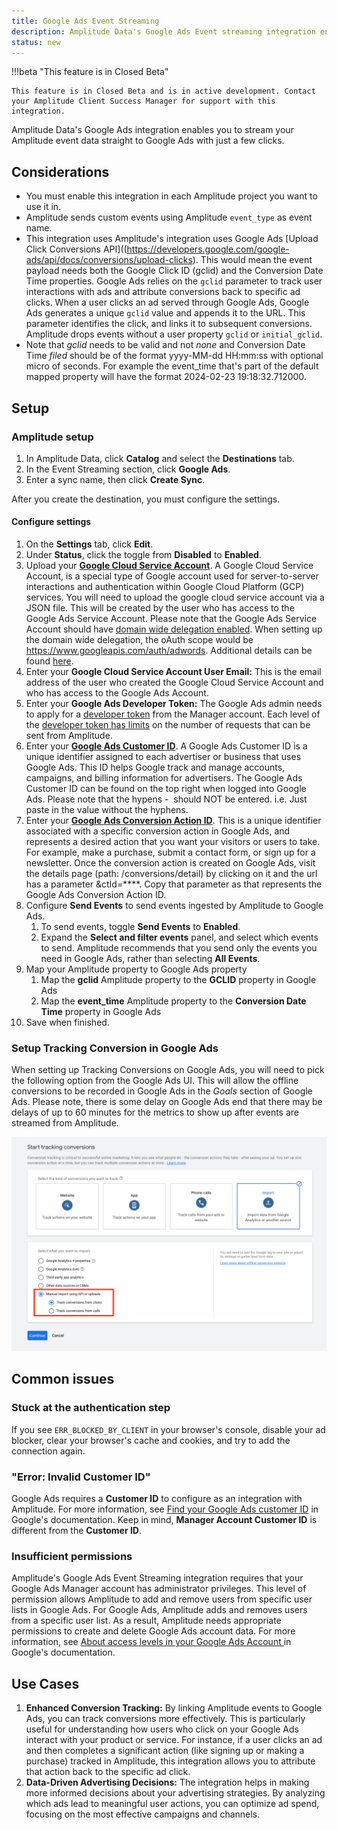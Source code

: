 ```yaml
---
title: Google Ads Event Streaming
description: Amplitude Data's Google Ads Event streaming integration enables you to stream your Amplitude event data straight to Google Ads with just a few clicks.
status: new
---
```


!!!beta "This feature is in Closed Beta"

    This feature is in Closed Beta and is in active development. Contact your Amplitude Client Success Manager for support with this integration.

Amplitude Data's Google Ads integration enables you to stream your Amplitude event data straight to Google Ads with just a few clicks.

## Considerations

- You must enable this integration in each Amplitude project you want to use it in.
- Amplitude sends custom events using Amplitude `event_type` as event name.
- This integration uses Amplitude's integration uses Google Ads [Upload Click Conversions API]((https://developers.google.com/google-ads/api/docs/conversions/upload-clicks). This would mean the event payload needs both the Google Click ID (gclid) and the Conversion Date Time properties. Google Ads relies on the `gclid` parameter to track user interactions with ads and attribute conversions back to specific ad clicks. When a user clicks an ad served through Google Ads, Google Ads generates a unique `gclid` value and appends it to the URL. This parameter identifies the click, and links it to subsequent conversions. Amplitude drops events without a user property `gclid` or `initial_gclid`.
- Note that _gclid_ needs to be valid and not _none_ and Conversion Date Time _filed_ should be of the format yyyy-MM-dd HH:mm:ss with optional micro of seconds. For example the event_time that's part of the default mapped property will have the format 2024-02-23 19:18:32.712000.
  
## Setup

### Amplitude setup

1. In Amplitude Data, click **Catalog** and select the **Destinations** tab.
2. In the Event Streaming section, click **Google Ads**.
3. Enter a sync name, then click **Create Sync**.

After you create the destination, you must configure the settings.

#### Configure settings

1. On the **Settings** tab, click **Edit**.
2. Under **Status**, click the toggle from **Disabled** to **Enabled**.
3. Upload your [**Google Cloud Service Account**](https://developers.google.com/google-ads/api/docs/oauth/service-accounts). A Google Cloud Service Account, is a special type of Google account used for server-to-server interactions and authentication within Google Cloud Platform (GCP) services. You will need to upload the google cloud service account via a JSON file. This will be created by the user who has access to the Google Ads Service Account. Please note that the Google Ads Service Account should have [domain wide delegation enabled](https://developers.google.com/workspace/guides/create-credentials). When setting up the domain wide delegation, the oAuth scope would be https://www.googleapis.com/auth/adwords. Additional details can be found [here](https://developers.google.com/google-ads/api/docs/get-started/oauth-cloud-project#configure_the_oauth_consent_screen).
4. Enter your **Google Cloud Service Account User Email:** This is the email address of the user who created the Google Cloud Service Account and who has access to the Google Ads Account.
5. Enter your **Google Ads Developer Token:** The Google Ads admin needs to apply for a [developer token](https://developers.google.com/google-ads/api/docs/get-started/dev-token) from the Manager account. Each level of the [developer token has limits](https://developers.google.com/google-ads/api/docs/access-levels#access_levels) on the number of requests that can be sent from Amplitude.
6. Enter your [**Google Ads Customer ID**](https://support.google.com/google-ads/answer/1704344?hl=en). A Google Ads Customer ID is a unique identifier assigned to each advertiser or business that uses Google Ads. This ID helps Google track and manage accounts, campaigns, and billing information for advertisers. The Google Ads Customer ID can be found on the top right when logged into Google Ads. Please note that the hypens -  should NOT be entered. i.e. Just paste in the value without the hyphens.
7. Enter your [**Google Ads Conversion Action ID**](https://support.google.com/google-ads/thread/105330243?hl=en&sjid=5504033552721490234-EU). This is a unique identifier associated with a specific conversion action in Google Ads, and represents a desired action that you want your visitors or users to take. For example, make a purchase, submit a contact form, or sign up for a newsletter. Once the conversion action is created on Google Ads, visit the details page (path: /conversions/detail) by clicking on it and the url has a parameter &ctId=****. Copy that parameter as that represents the Google Ads Conversion Action ID.
8. Configure **Send Events** to send events ingested by Amplitude to Google Ads. 
      1. To send events, toggle **Send Events** to **Enabled**.
      2. Expand the **Select and filter events** panel, and select which events to send. Amplitude recommends that you send only the events you need in Google Ads, rather than selecting **All Events**.
9. Map your Amplitude property to Google Ads property
      1. Map the **gclid** Amplitude property to the **GCLID** property in Google Ads
      2. Map the **event_time** Amplitude property to the **Conversion Date Time** property in Google Ads
10. Save when finished.

### Setup Tracking Conversion in Google Ads

When setting up Tracking Conversions on Google Ads, you will need to pick the following option from the Google Ads UI. This will allow the offline conversions to be recorded in Google Ads in the *Goals* section of Google Ads. Please note, there is some delay on Google Ads end that there may be delays of up to 60 minutes for the metrics to show up after events are streamed from Amplitude.

   ![screenshot of how to track conversions in Google Ads streaming](../../assets/images/google-ads-streaming-tracking-conversions.png)

## Common issues

### Stuck at the authentication step

If you see `ERR_BLOCKED_BY_CLIENT` in your browser's console, disable your ad blocker, clear your browser's cache and cookies, and try to add the connection again.

### "Error: Invalid Customer ID"

Google Ads requires a **Customer ID** to configure as an integration with Amplitude. For more information, see [Find your Google Ads customer ID](https://support.google.com/google-ads/answer/1704344?hl=en) in Google's documentation. Keep in mind, **Manager Account Customer ID** is different from the **Customer ID**.

### Insufficient permissions

Amplitude's Google Ads Event Streaming integration requires that your Google Ads Manager account has administrator privileges. This level of permission allows Amplitude to add and remove users from specific user lists in Google Ads.
For Google Ads, Amplitude adds and removes users from a specific user list. As a result, Amplitude needs appropriate permissions to create and delete Google Ads account data.
For more information, see [About access levels in your Google Ads Account
](https://support.google.com/google-ads/answer/9978556) in Google's documentation.

## Use Cases

1. **Enhanced Conversion Tracking:** By linking Amplitude events to Google Ads, you can track conversions more effectively. This is particularly useful for understanding how users who click on your Google Ads interact with your product or service. For instance, if a user clicks an ad and then completes a significant action (like signing up or making a purchase) tracked in Amplitude, this integration allows you to attribute that action back to the specific ad click.
2. **Data-Driven Advertising Decisions:** The integration helps in making more informed decisions about your advertising strategies. By analyzing which ads lead to meaningful user actions, you can optimize ad spend, focusing on the most effective campaigns and channels.
